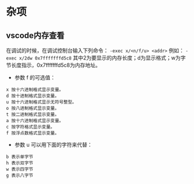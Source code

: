 # 杂项

## vscode内存查看
在调试的时候，在调试控制台输入下列命令：
```-exec x/<n/f/u> <addr>```
例如：
```-exec x/2dw 0x7fffffffd5c8```
其中2为要显示的内存长度；d为显示格式；w为字节长度指示，0x7fffffffd5c8为内存地址。
* 参数 f 的可选值：
```
x 按十六进制格式显示变量。
d 按十进制格式显示变量。
u 按十六进制格式显示无符号整型。
o 按八进制格式显示变量。
t 按二进制格式显示变量。
a 按十六进制格式显示变量。
c 按字符格式显示变量。
f 按浮点数格式显示变量。
```
* 参数 u 可以用下面的字符来代替：
```
b 表示单字节
h 表示双字节
w 表示四字节
g 表示八字节
```